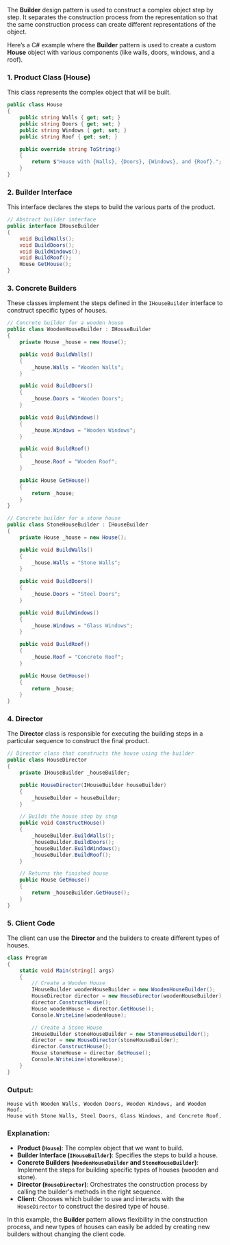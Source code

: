 The **Builder** design pattern is used to construct a complex object step by step. It separates the construction process from the representation so that the same construction process can create different representations of the object.

Here’s a C# example where the **Builder** pattern is used to create a custom **House** object with various components (like walls, doors, windows, and a roof).

### 1. **Product Class (House)**

This class represents the complex object that will be built.

```csharp
public class House
{
    public string Walls { get; set; }
    public string Doors { get; set; }
    public string Windows { get; set; }
    public string Roof { get; set; }

    public override string ToString()
    {
        return $"House with {Walls}, {Doors}, {Windows}, and {Roof}.";
    }
}
```

### 2. **Builder Interface**

This interface declares the steps to build the various parts of the product.

```csharp
// Abstract builder interface
public interface IHouseBuilder
{
    void BuildWalls();
    void BuildDoors();
    void BuildWindows();
    void BuildRoof();
    House GetHouse();
}
```

### 3. **Concrete Builders**

These classes implement the steps defined in the `IHouseBuilder` interface to construct specific types of houses.

```csharp
// Concrete builder for a wooden house
public class WoodenHouseBuilder : IHouseBuilder
{
    private House _house = new House();

    public void BuildWalls()
    {
        _house.Walls = "Wooden Walls";
    }

    public void BuildDoors()
    {
        _house.Doors = "Wooden Doors";
    }

    public void BuildWindows()
    {
        _house.Windows = "Wooden Windows";
    }

    public void BuildRoof()
    {
        _house.Roof = "Wooden Roof";
    }

    public House GetHouse()
    {
        return _house;
    }
}

// Concrete builder for a stone house
public class StoneHouseBuilder : IHouseBuilder
{
    private House _house = new House();

    public void BuildWalls()
    {
        _house.Walls = "Stone Walls";
    }

    public void BuildDoors()
    {
        _house.Doors = "Steel Doors";
    }

    public void BuildWindows()
    {
        _house.Windows = "Glass Windows";
    }

    public void BuildRoof()
    {
        _house.Roof = "Concrete Roof";
    }

    public House GetHouse()
    {
        return _house;
    }
} 
```

### 4. **Director**

The **Director** class is responsible for executing the building steps in a particular sequence to construct the final product.

```csharp
// Director class that constructs the house using the builder
public class HouseDirector
{
    private IHouseBuilder _houseBuilder;

    public HouseDirector(IHouseBuilder houseBuilder)
    {
        _houseBuilder = houseBuilder;
    }

    // Builds the house step by step
    public void ConstructHouse()
    {
        _houseBuilder.BuildWalls();
        _houseBuilder.BuildDoors();
        _houseBuilder.BuildWindows();
        _houseBuilder.BuildRoof();
    }

    // Returns the finished house
    public House GetHouse()
    {
        return _houseBuilder.GetHouse();
    }
}
```

### 5. **Client Code**

The client can use the **Director** and the builders to create different types of houses.

```csharp
class Program
{
    static void Main(string[] args)
    {
        // Create a Wooden House
        IHouseBuilder woodenHouseBuilder = new WoodenHouseBuilder();
        HouseDirector director = new HouseDirector(woodenHouseBuilder);
        director.ConstructHouse();
        House woodenHouse = director.GetHouse();
        Console.WriteLine(woodenHouse);

        // Create a Stone House
        IHouseBuilder stoneHouseBuilder = new StoneHouseBuilder();
        director = new HouseDirector(stoneHouseBuilder);
        director.ConstructHouse();
        House stoneHouse = director.GetHouse();
        Console.WriteLine(stoneHouse);
    }
} 
```

### **Output**:

    House with Wooden Walls, Wooden Doors, Wooden Windows, and Wooden Roof.
    House with Stone Walls, Steel Doors, Glass Windows, and Concrete Roof.

### Explanation:

-   **Product (`House`)**: The complex object that we want to build.
-   **Builder Interface (`IHouseBuilder`)**: Specifies the steps to build a house.
-   **Concrete Builders (`WoodenHouseBuilder` and `StoneHouseBuilder`)**: Implement the steps for building specific types of houses (wooden and stone).
-   **Director (`HouseDirector`)**: Orchestrates the construction process by calling the builder's methods in the right sequence.
-   **Client**: Chooses which builder to use and interacts with the `HouseDirector` to construct the desired type of house.

In this example, the **Builder** pattern allows flexibility in the construction process, and new types of houses can easily be added by creating new builders without changing the client code.
